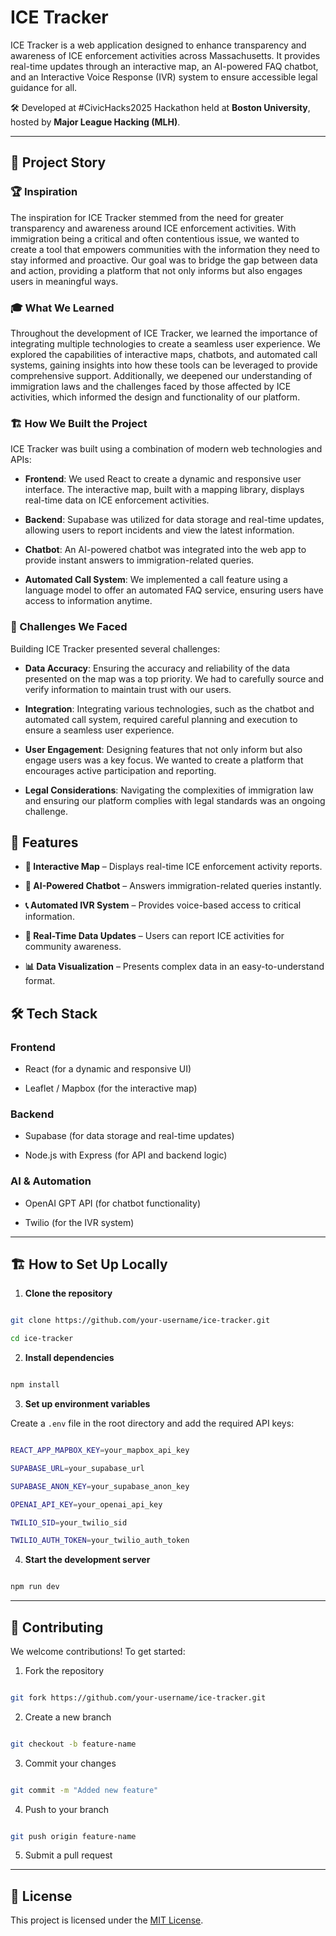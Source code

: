 
# ICE Tracker

  

ICE Tracker is a web application designed to enhance transparency and awareness of ICE enforcement activities across Massachusetts. It provides real-time updates through an interactive map, an AI-powered FAQ chatbot, and an Interactive Voice Response (IVR) system to ensure accessible legal guidance for all.

  

🛠️ Developed at #CivicHacks2025 Hackathon held at **Boston University**, hosted by **Major League Hacking (MLH)**.

  

---

  

## 📖 Project Story

  

### 🏆 Inspiration

The inspiration for ICE Tracker stemmed from the need for greater transparency and awareness around ICE enforcement activities. With immigration being a critical and often contentious issue, we wanted to create a tool that empowers communities with the information they need to stay informed and proactive. Our goal was to bridge the gap between data and action, providing a platform that not only informs but also engages users in meaningful ways.

  

### 🎓 What We Learned

Throughout the development of ICE Tracker, we learned the importance of integrating multiple technologies to create a seamless user experience. We explored the capabilities of interactive maps, chatbots, and automated call systems, gaining insights into how these tools can be leveraged to provide comprehensive support. Additionally, we deepened our understanding of immigration laws and the challenges faced by those affected by ICE activities, which informed the design and functionality of our platform.

  

### 🏗️ How We Built the Project

ICE Tracker was built using a combination of modern web technologies and APIs:

  

-  **Frontend**: We used React to create a dynamic and responsive user interface. The interactive map, built with a mapping library, displays real-time data on ICE enforcement activities.

-  **Backend**: Supabase was utilized for data storage and real-time updates, allowing users to report incidents and view the latest information.

-  **Chatbot**: An AI-powered chatbot was integrated into the web app to provide instant answers to immigration-related queries.

-  **Automated Call System**: We implemented a call feature using a language model to offer an automated FAQ service, ensuring users have access to information anytime.

  

### 🚧 Challenges We Faced

Building ICE Tracker presented several challenges:

  

-  **Data Accuracy**: Ensuring the accuracy and reliability of the data presented on the map was a top priority. We had to carefully source and verify information to maintain trust with our users.

-  **Integration**: Integrating various technologies, such as the chatbot and automated call system, required careful planning and execution to ensure a seamless user experience.

-  **User Engagement**: Designing features that not only inform but also engage users was a key focus. We wanted to create a platform that encourages active participation and reporting.

-  **Legal Considerations**: Navigating the complexities of immigration law and ensuring our platform complies with legal standards was an ongoing challenge.

  

## 🚀 Features

-  **📍 Interactive Map** – Displays real-time ICE enforcement activity reports.

-  **💬 AI-Powered Chatbot** – Answers immigration-related queries instantly.

-  **📞 Automated IVR System** – Provides voice-based access to critical information.

-  **📡 Real-Time Data Updates** – Users can report ICE activities for community awareness.

-  **📊 Data Visualization** – Presents complex data in an easy-to-understand format.

  

## 🛠️ Tech Stack

### **Frontend**

- React (for a dynamic and responsive UI)

- Leaflet / Mapbox (for the interactive map)

  

### **Backend**

- Supabase (for data storage and real-time updates)

- Node.js with Express (for API and backend logic)

  

### **AI & Automation**

- OpenAI GPT API (for chatbot functionality)

- Twilio (for the IVR system)

  

---

  

## 🏗️ How to Set Up Locally

1.  **Clone the repository**

```bash

git clone https://github.com/your-username/ice-tracker.git

cd ice-tracker

```

2.  **Install dependencies**

```bash

npm install

```

3.  **Set up environment variables**

Create a `.env` file in the root directory and add the required API keys:

```bash

REACT_APP_MAPBOX_KEY=your_mapbox_api_key

SUPABASE_URL=your_supabase_url

SUPABASE_ANON_KEY=your_supabase_anon_key

OPENAI_API_KEY=your_openai_api_key

TWILIO_SID=your_twilio_sid

TWILIO_AUTH_TOKEN=your_twilio_auth_token

```

4.  **Start the development server**

```bash

npm run dev

```

  

---

  

## 🤝 Contributing

We welcome contributions! To get started:

1. Fork the repository

```bash

git fork https://github.com/your-username/ice-tracker.git

```

2. Create a new branch

```bash

git checkout -b feature-name

```

3. Commit your changes

```bash

git commit -m "Added new feature"

```

4. Push to your branch

```bash

git push origin feature-name

```

5. Submit a pull request

  

---

  

## 📜 License

This project is licensed under the [MIT License](LICENSE).